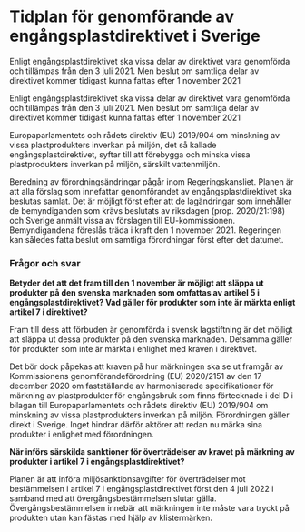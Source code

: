 # Tidplan för genomförande av engångsplastdirektivet i Sverige

Enligt engångsplastdirektivet ska vissa delar av direktivet vara genomförda och tillämpas från den 3 juli 2021. Men beslut om samtliga delar av direktivet kommer tidigast kunna fattas efter 1 november 2021

Enligt engångsplastdirektivet ska vissa delar av direktivet vara genomförda och tillämpas från den 3 juli 2021. Men beslut om samtliga delar av direktivet kommer tidigast kunna fattas efter 1 november 2021

Europaparlamentets och rådets direktiv (EU) 2019/904 om minskning av vissa plastprodukters inverkan på miljön, det så kallade engångsplastdirektivet, syftar till att förebygga och minska vissa plastprodukters inverkan på miljön, särskilt vattenmiljön.

Beredning av förordningsändringar pågår inom Regeringskansliet. Planen är att alla förslag som innefattar genomförandet av engångsplastdirektivet ska beslutas samlat. Det är möjligt först efter att de lagändringar som innehåller de bemyndiganden som krävs beslutats av riksdagen (prop. 2020/21:198) och Sverige anmält vissa av förslagen till EU-kommissionen. Bemyndigandena föreslås träda i kraft den 1 november 2021. Regeringen kan således fatta beslut om samtliga förordningar först efter det datumet.



### Frågor och svar

**Betyder det att det fram till den 1 november är möjligt att släppa ut produkter på den svenska marknaden som omfattas av artikel 5 i engångsplastdirektivet? Vad gäller för produkter som inte är märkta enligt artikel 7 i direktivet?**

Fram till dess att förbuden är genomförda i svensk lagstiftning är det möjligt att släppa ut dessa produkter på den svenska marknaden. Detsamma gäller för produkter som inte är märkta i enlighet med kraven i direktivet.

Det bör dock påpekas att kraven på hur märkningen ska se ut framgår av Kommissionens genomförandeförordning (EU) 2020/2151 av den 17 december 2020 om fastställande av harmoniserade specifikationer för märkning av plastprodukter för engångsbruk som finns förtecknade i del D i bilagan till Europaparlamentets och rådets direktiv (EU) 2019/904 om minskning av vissa plastprodukters inverkan på miljön. Förordningen gäller direkt i Sverige. Inget hindrar därför aktörer att redan nu märka sina produkter i enlighet med förordningen.

**När införs särskilda sanktioner för överträdelser av kravet på märkning av produkter i artikel 7 i engångsplastdirektivet?**

Planen är att införa miljösanktionsavgifter för överträdelser mot bestämmelsen i artikel 7 i engångsplastdirektivet först den 4 juli 2022 i samband med att övergångsbestämmelsen slutar gälla. Övergångsbestämmelsen innebär att märkningen inte måste vara tryckt på produkten utan kan fästas med hjälp av klistermärken.
